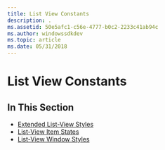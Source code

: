 ```yaml
---
title: List View Constants
description: .
ms.assetid: 50e5afc1-c56e-4777-b0c2-2233c41ab94c
ms.author: windowssdkdev
ms.topic: article
ms.date: 05/31/2018
---
```


# List View Constants

## In This Section

-   [Extended List-View Styles](extended-list-view-styles.md)
-   [List-View Item States](list-view-item-states.md)
-   [List-View Window Styles](list-view-window-styles.md)

 

 




